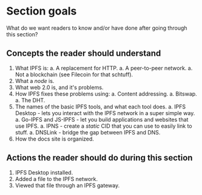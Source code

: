 # Section goals

What do we want readers to know and/or have done after going through this section?

## Concepts the reader should understand

1. What IPFS is:
   a. A replacement for HTTP.
   a. A peer-to-peer network.
   a. Not a blockchain (see Filecoin for that schtuff).
1. What a _node_ is.
1. What web 2.0 is, and it's problems.
1. How IPFS fixes these problems using:
   a. Content addressing.
   a. Bitswap.
   a. The DHT.
1. The names of the basic IPFS tools, and what each tool does.
   a. IPFS Desktop - lets you interact with the IPFS network in a super simple way.
   a. Go-IPFS and JS-IPFS - let you build applications and websites that use IPFS.
   a. IPNS - create a _static_ CID that you can use to easily link to stuff.
   a. DNSLink - bridge the gap between IPFS and DNS.
1. How the docs site is organized.

## Actions the reader should do during this section

1. IPFS Desktop installed.
1. Added a file to the IPFS network.
1. Viewed that file through an IPFS gateway.
